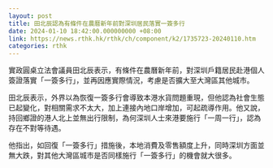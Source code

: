 ```yaml
---
layout: post
title: 田北辰認為有條件在農曆新年前對深圳居民落實一簽多行
date: 2024-01-10 18:42:00.000000000 +08:00
link: https://news.rthk.hk/rthk/ch/component/k2/1735723-20240110.htm
categories: rthk
---
```


實政圓桌立法會議員田北辰表示，有條件在農曆新年前，對深圳戶籍居民赴港個人簽證落實「一簽多行」，並再因應實際情況，考慮是否擴大至大灣區其他城市。

田北辰表示，外界以為恢復一簽多行會導致本港水貨問題重現，但他認為社會生態已起變化，對相關需求不太大，加上連接內地口岸增加，可起疏導作用。他又說，持回鄉證的港人北上並無出行限制，為何深圳人士來港要施行「一周一行」，認為存在不對等待遇。

他指出，如回復「一簽多行」措施後，本地消費及零售額度上升，同時深圳方面並無大跌，對其他大灣區城市是否同樣施行「一簽多行」的機會就大很多。
